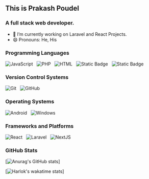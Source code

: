 ## This is Prakash Poudel
  ### A full stack web developer.


- 🔭 I’m currently working on Laravel and React Projects.
- 😄 Pronouns: He, His



### Programming Languages

![JavaScript](https://img.shields.io/badge/javascript-%23323330.svg?style=for-the-badge&logo=javascript&logoColor=%23F7DF1E)
&nbsp;
![PHP](https://img.shields.io/badge/php-%23777BB4.svg?style=for-the-badge&logo=php&logoColor=white)
&nbsp;
![HTML](https://img.shields.io/badge/html-%23E34F26.svg?style=for-the-badge&logo=html5&logoColor=white)
&nbsp;
![Static Badge](https://img.shields.io/badge/CSS-blue?style=for-the-badge&logo=css3&logoColor=white&labelColor=blue)
&nbsp;
![Static Badge](https://img.shields.io/badge/typescript-black?style=for-the-badge&logo=typescript&logoColor=blue&labelColor=blue&color=blue)
&nbsp;

### Version Control Systems

![Git](https://img.shields.io/badge/git-%23F05033.svg?style=for-the-badge&logo=git&logoColor=white)
&nbsp;
![GitHub](https://img.shields.io/badge/github-%23121011.svg?style=for-the-badge&logo=github&logoColor=white)

### Operating Systems

![Android](https://img.shields.io/badge/Android-3DDC84?style=for-the-badge&logo=android&logoColor=white)
&nbsp;
![Windows](https://img.shields.io/badge/Windows-0078D6?style=for-the-badge&logo=windows&logoColor=white)

### Frameworks and Platforms
![React](https://img.shields.io/badge/React-%231572B6.svg?style=for-the-badge&logo=react&logoColor=white)
&nbsp;
![Laravel](https://img.shields.io/badge/Laravel-%23E34F26.svg?style=for-the-badge&logo=laravel&logoColor=white)
&nbsp;
![NextJS](https://img.shields.io/badge/typescript-%23000000.svg?style=for-the-badge&logo=typescript&logoColor=white)
&nbsp;




### GitHub Stats

<!-- Github Stats -->
[![Anurag's GitHub stats](https://github-readme-stats.vercel.app/api?username=parkashay&theme=dark)]
<!-- End github stats -->

<!--START_SECTION:waka-->
[![Harlok's wakatime stats](https://github-readme-stats.vercel.app/api/wakatime?username=parkashay&theme=dark)]
<!--END_SECTION:waka-->

<!--
**parkashay/parkashay** is a ✨ _special_ ✨ repository because its `README.md` (this file) appears on your GitHub profile.

Here are some ideas to get you started:

- 🔭 I’m currently working on ...
- 🌱 I’m currently learning ...
- 👯 I’m looking to collaborate on ...
- 🤔 I’m looking for help with ...
- 💬 Ask me about ...
- 📫 How to reach me: ...
- 😄 Pronouns: ...
- ⚡ Fun fact: ...
-->
